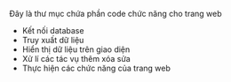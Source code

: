Đây là thư mục chứa phần code chức năng cho trang web
+ Kết nối database
+ Truy xuất dữ liệu
+ Hiển thị dữ liệu trên giao diện
+ Xử lí các tác vụ thêm xóa sửa
+ Thực hiện các chức năng của trang web 
  
